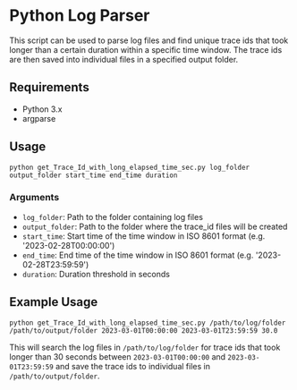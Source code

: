 # Python Log Parser

This script can be used to parse log files and find unique trace ids that took longer than a certain duration within a specific time window. The trace ids are then saved into individual files in a specified output folder.

## Requirements
- Python 3.x
- argparse

## Usage
```commandline
python get_Trace_Id_with_long_elapsed_time_sec.py log_folder output_folder start_time end_time duration
```


### Arguments
- `log_folder`: Path to the folder containing log files
- `output_folder`: Path to the folder where the trace_id files will be created
- `start_time`: Start time of the time window in ISO 8601 format (e.g. '2023-02-28T00:00:00')
- `end_time`: End time of the time window in ISO 8601 format (e.g. '2023-02-28T23:59:59')
- `duration`: Duration threshold in seconds

## Example Usage
```commandline
python get_Trace_Id_with_long_elapsed_time_sec.py /path/to/log/folder /path/to/output/folder 2023-03-01T00:00:00 2023-03-01T23:59:59 30.0
```


This will search the log files in `/path/to/log/folder` for trace ids that took longer than 30 seconds between `2023-03-01T00:00:00` and `2023-03-01T23:59:59` and save the trace ids to individual files in `/path/to/output/folder`.

